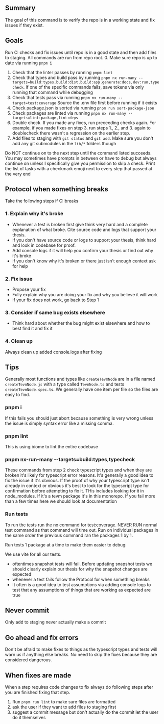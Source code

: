 ## Summary

The goal of this command is to verify the repo is in a working state and fix issues if they exist.

## Goals

Run CI checks and fix issues until repo is in a good state and then add files to staging. All commands are run from repo root.
0. Make sure repo is up to date via running `pnpm i`
1. Check that the linter passes by running `pnpm lint`
2. Check that types and build pass by running `pnpm nx run-many --targets=build:types,build:dist,build:app,generate:docs,dev:run,typecheck`. 
   If one of the specific commands fails, save tokens via only running that command while debugging
3. Check that tests pass via running `pnpm nx run-many --target=test:coverage`
   Source the .env file first before running if it exists
4. Check package.json is sorted via running `pnpm run sort-package-json`
5. Check packages are linted via running `pnpm nx run-many --targets=lint:package,lint:deps`
6. Double check. If you made any fixes, run preceeding checks again. For example, if you made fixes on step 3. run steps 1., 2., and 3. again to doublecheck there wasn't a regression on the earlier step.
7. Add files to staging with `git status` and `git add`. Make sure you don't add any git submodules in the `lib/*` folders though

Do NOT continue on to the next step until the command listed succeeds. You may sometimes have prompts in between or have to debug but always continue on unless I specifically give you permission to skip a check.
Print the list of tasks with a checkmark emoji next to every step that passed at the very end

## Protocol when something breaks

Take the following steps if CI breaks

### 1. Explain why it's broke

- Whenever a test is broken first give think very hard and a complete explanation of what broke. Cite source code and logs that support your thesis.
- If you don't have source code or logs to support your thesis, think hard and look in codebase for proof. 
- Add console logs if it will help you confirm your thesis or find out why it's broke
- If you don't know why it's broken or there just isn't enough context ask for help

### 2. Fix issue

- Propose your fix
- Fully explain why you are doing your fix and why you believe it will work
- If your fix does not work, go back to Step 1

### 3. Consider if same bug exists elsewhere

- Think hard about whether the bug might exist elsewhere and how to best find it and fix it

### 4. Clean up

Always clean up added console.logs after fixing

## Tips

Generally most functions and types like `createTevmNode` are in a file named `createTevmNode.js` with a type called `TevmNode.ts` and tests `createTevmNode.spec.ts`. We generally have one item per file so the files are easy to find.

### pnpm i

If this fails you should just abort because something is very wrong unless the issue is simply syntax error like a missing comma.

### pnpm lint

This is using biome to lint the entire codebase

### pnpm nx-run-many --targets=build:types,typecheck

These commands from step 2 check typescript types and when they are broken it's likely for typescript error reasons. It's generally a good idea to fix the issue if it's obvious.
If the proof of why your typescript type isn't already in context or obvious it's best to look for the typescript type for confirmation before attempting to fix it. THis includes looking for it in node_modules. If it's a tevm package it's in this monorepo. 
If you fail more than a few times here we should look at documentation

### Run tests

To run the tests run the nx command for test:coverage. NEVER RUN normal test command as that command will time out. Run on individual packages in the same order the previous command ran the packages 1 by 1.

Run tests 1 package at a time to make them easier to debug

We use vite for all our tests.

- oftentimes snapshot tests will fail. Before updating snapshot tests we should clearly explain our thesis for why the snapshot changes are expected
- whenever a test fails follow the Protocol for when something breaks
- It often is a good idea to test assumptions via adding console logs to test that any assumptions of things that are working as expected are true

## Never commit

Only add to staging never actually make a commit

## Go ahead and fix errors

Don't be afraid to make fixes to things as the typescript types and tests will warn us if anything else breaks. No need to skip the fixes because they are considered dangerous.

## When fixes are made

When a step requires code changes to fix always do following steps after you are finished fixing that step.

1. Run `pnpm run lint` to make sure files are formatted
2. ask the user if they want to add files to staging first
3. suggest a commit message but don't actually do the commit let the user do it themselves

